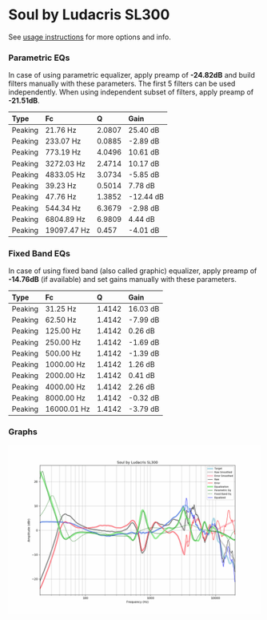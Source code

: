 # Soul by Ludacris SL300
See [usage instructions](https://github.com/jaakkopasanen/AutoEq#usage) for more options and info.

### Parametric EQs
In case of using parametric equalizer, apply preamp of **-24.82dB** and build filters manually
with these parameters. The first 5 filters can be used independently.
When using independent subset of filters, apply preamp of **-21.51dB**.

| Type    | Fc          |      Q | Gain      |
|:--------|:------------|:-------|:----------|
| Peaking | 21.76 Hz    | 2.0807 | 25.40 dB  |
| Peaking | 233.07 Hz   | 0.0885 | -2.89 dB  |
| Peaking | 773.19 Hz   | 4.0496 | 10.61 dB  |
| Peaking | 3272.03 Hz  | 2.4714 | 10.17 dB  |
| Peaking | 4833.05 Hz  | 3.0734 | -5.85 dB  |
| Peaking | 39.23 Hz    | 0.5014 | 7.78 dB   |
| Peaking | 47.76 Hz    | 1.3852 | -12.44 dB |
| Peaking | 544.34 Hz   | 6.3679 | -2.98 dB  |
| Peaking | 6804.89 Hz  | 6.9809 | 4.44 dB   |
| Peaking | 19097.47 Hz | 0.457  | -4.01 dB  |

### Fixed Band EQs
In case of using fixed band (also called graphic) equalizer, apply preamp of **-14.76dB**
(if available) and set gains manually with these parameters.

| Type    | Fc          |      Q | Gain     |
|:--------|:------------|:-------|:---------|
| Peaking | 31.25 Hz    | 1.4142 | 16.03 dB |
| Peaking | 62.50 Hz    | 1.4142 | -7.99 dB |
| Peaking | 125.00 Hz   | 1.4142 | 0.26 dB  |
| Peaking | 250.00 Hz   | 1.4142 | -1.69 dB |
| Peaking | 500.00 Hz   | 1.4142 | -1.39 dB |
| Peaking | 1000.00 Hz  | 1.4142 | 1.26 dB  |
| Peaking | 2000.00 Hz  | 1.4142 | 0.41 dB  |
| Peaking | 4000.00 Hz  | 1.4142 | 2.26 dB  |
| Peaking | 8000.00 Hz  | 1.4142 | -0.32 dB |
| Peaking | 16000.01 Hz | 1.4142 | -3.79 dB |

### Graphs
![](./Soul%20by%20Ludacris%20SL300.png)